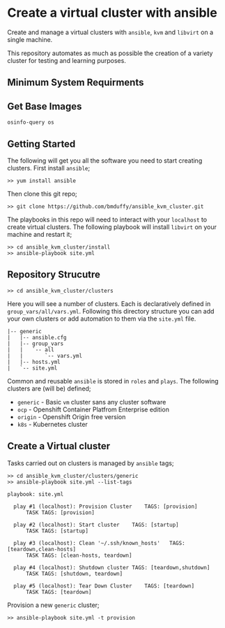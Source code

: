 # Create a virtual cluster with ansible

Create and manage a virtual clusters with `ansible`, `kvm` and `libvirt` on a
single machine.

This repository automates as much as possible the creation of a variety cluster
for testing and learning purposes.

## Minimum System Requirments

## Get Base Images

`osinfo-query os`

## Getting Started

The following will get you all the software you need to start creating
clusters. First install `ansible`;
```
>> yum install ansible
```
Then clone this git repo;
```
>> git clone https://github.com/bmduffy/ansible_kvm_cluster.git
```
The playbooks in this repo will need to interact with your `localhost` to
create virtual clusters. The following playbook will install `libvirt` on your
machine and restart it;
```
>> cd ansible_kvm_cluster/install
>> ansible-playbook site.yml
```

## Repository Strucutre

```
>> cd ansible_kvm_cluster/clusters
```
Here you will see a number of clusters. Each is declaratively defined in
`group_vars/all/vars.yml`. Following this directory structure you can add
your own clusters or add automation to them via the `site.yml` file.

```
|-- generic
|   |-- ansible.cfg
|   |-- group_vars
|   |   `-- all
|   |       `-- vars.yml
|   |-- hosts.yml
|   `-- site.yml
```

Common and reusable `ansible` is stored in `roles` and `plays`. The following
clusters are (will be) defined;

* `generic` - Basic `vm` cluster sans any cluster software
* `ocp` - Openshift Container Platfrom Enterprise edition
* `origin` - Openshift Origin free version
* `k8s` - Kubernetes cluster

## Create a Virtual cluster

Tasks carried out on clusters is managed by `ansible` tags;
```
>> cd ansible_kvm_cluster/clusters/generic
>> ansible-playbook site.yml --list-tags

playbook: site.yml

  play #1 (localhost): Provision Cluster	TAGS: [provision]
      TASK TAGS: [provision]

  play #2 (localhost): Start cluster	TAGS: [startup]
      TASK TAGS: [startup]

  play #3 (localhost): Clean '~/.ssh/known_hosts'	TAGS: [teardown,clean-hosts]
      TASK TAGS: [clean-hosts, teardown]

  play #4 (localhost): Shutdown cluster	TAGS: [teardown,shutdown]
      TASK TAGS: [shutdown, teardown]

  play #5 (localhost): Tear Down Cluster	TAGS: [teardown]
      TASK TAGS: [teardown]
```

Provision a new `generic` cluster;
```
>> ansible-playbook site.yml -t provision
```
